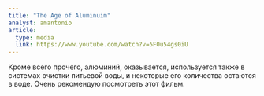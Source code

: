 ```yaml
---
title: "The Age of Aluminuim"
analyst: amantonio
article:
  type: media
  link: https://www.youtube.com/watch?v=5F0u54gs0iU
---
```


Кроме всего прочего, алюминий, оказывается, используется также в системах очистки питьевой воды, и некоторые его количества остаются в воде. Очень рекомендую посмотреть этот фильм.
